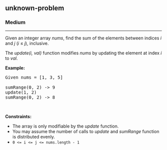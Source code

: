 <h2>unknown-problem</h2><h3>Medium</h3><hr><div><p>Given an integer array <i>nums</i>, find the sum of the elements between indices <i>i</i> and <i>j</i> (<i>i</i> ≤ <i>j</i>), inclusive.</p>

<p>The <i>update(i, val)</i> function modifies <i>nums</i> by updating the element at index <i>i</i> to <i>val</i>.</p>

<p><b>Example:</b></p>

<pre>Given nums = [1, 3, 5]

sumRange(0, 2) -&gt; 9
update(1, 2)
sumRange(0, 2) -&gt; 8
</pre>

<p>&nbsp;</p>
<p><strong>Constraints:</strong></p>

<ul>
	<li>The array is only modifiable by the <i>update</i> function.</li>
	<li>You may assume the number of calls to <i>update</i> and <i>sumRange</i> function is distributed evenly.</li>
	<li><code>0 &lt;= i &lt;= j &lt;= nums.length - 1</code></li>
</ul>
</div>
